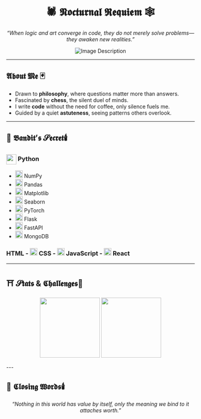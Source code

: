 <h1 align="center">🕷️ 𝕹𝖔𝖈𝖙𝖚𝖗𝖓𝖆𝖑 𝕽𝖊𝖖𝖚𝖎𝖊𝖒 🕸️</h1>

<p align="center">
  <em>“When logic and art converge in code, they do not merely solve problems—they awaken new realities.”</em>
</p>

<p align="center">
  <img src="https://github.com/not-ares00/not-ares00/blob/main/test.jpg?raw=true" alt="Image Description" />
</p>

---

##  𝕬𝖇𝖔𝖚𝖙 𝕸𝖊 🃏
- Drawn to **philosophy**, where questions matter more than answers.  
- Fascinated by **chess**, the silent duel of minds.  
- I write **code** without the need for coffee, only silence fuels me.
- Guided by a quiet **astuteness**, seeing patterns others overlook.  

---

## 📔 𝕭𝖆𝖓𝖉𝖎𝖙’𝖘 𝓢𝖊𝖈𝖗𝖊𝖙🕯️
<h3>
  <img src="https://cdn.jsdelivr.net/gh/devicons/devicon/icons/python/python-original.svg" width="27" style="vertical-align:middle;"/> 
  Python
</h3>

- <img src="https://cdn.jsdelivr.net/gh/devicons/devicon/icons/numpy/numpy-original.svg" width="20"/> NumPy  
- <img src="https://cdn.jsdelivr.net/gh/devicons/devicon/icons/pandas/pandas-original.svg" width="20"/> Pandas  
- <img src="https://cdn.jsdelivr.net/gh/devicons/devicon/icons/matplotlib/matplotlib-original.svg" width="20"/> Matplotlib  
- <img src="https://seaborn.pydata.org/_images/logo-mark-lightbg.svg" width="20"/> Seaborn  
- <img src="https://cdn.jsdelivr.net/gh/devicons/devicon/icons/pytorch/pytorch-original.svg" width="20"/> PyTorch  
- <img src="https://cdn.jsdelivr.net/gh/devicons/devicon/icons/flask/flask-original.svg" width="20"/> Flask  
- <img src="https://cdn.jsdelivr.net/gh/devicons/devicon/icons/fastapi/fastapi-original.svg" width="20"/> FastAPI  
- <img src="https://cdn.jsdelivr.net/gh/devicons/devicon/icons/mongodb/mongodb-original.svg" width="20"/> MongoDB  
<h3 width="27>🌐**Web Development**</h3>
- <img src="https://cdn.jsdelivr.net/gh/devicons/devicon/icons/html5/html5-original.svg" width="20"/> HTML
- <img src="https://cdn.jsdelivr.net/gh/devicons/devicon/icons/css3/css3-original.svg" width="20"/> CSS
- <img src="https://cdn.jsdelivr.net/gh/devicons/devicon/icons/javascript/javascript-original.svg" width="20"/> JavaScript
- <img src="https://cdn.jsdelivr.net/gh/devicons/devicon/icons/react/react-original.svg" width="20"/> React

---
## ⛩️ 𝓢𝖙𝖆𝖙𝖘 & 𝕮𝖍𝖆𝖑𝖑𝖊𝖓𝖌𝖊𝖘🏮 

<p align="center">
  <img src="https://github-readme-stats.vercel.app/api?username=AzureNightlock&show_icons=true&theme=dark&hide_border=true&bg_color=000000&title_color=9b59b6&icon_color=9b59b6" height="160"/>
  <img src="https://leetcard.jacoblin.cool/ares00?theme=dark&ext=contest&compact=true" height="160"/>
</p>
---

## 📜 𝕮𝖑𝖔𝖘𝖎𝖓𝖌 𝖂𝖔𝖗𝖉𝖘🕯️ 
<p align="center">
  <em>“Nothing in this world has value by itself, only the meaning we bind to it attaches worth.”</em>
</p>
